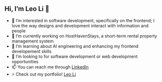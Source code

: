 ## Hi, I’m Leo Li 👋
- 👀 I’m interested in software development, specifically on the frontend; I love the way designs and development interact with information and people
- 🔭 I’m currently working on HostHavenStays, a short-term rental property management system
- 🌱 I’m learning about AI engineering and enhancing my frontend developement skills
- 💞️ I’m looking to for software development or web development opportunities
- 📫 You can reach me through [LinkedIn](https://www.linkedin.com/in/leoli07)
- ⚡ Check out my portfolio! [Leo Li](https://leowjli.me)
<!--
💬 Ask me about ...
⚡ Fun fact: ...
-->
